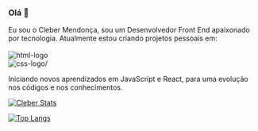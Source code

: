 ### Olá 👋

Eu  sou  o Cleber Mendonça, sou um Desenvolvedor Front End apaixonado por tecnologia. 
Atualmente estou criando projetos  pessoais em:  
<br>
<img src="https://img.shields.io/badge/HTML5-E34F26?style=for-the-badge&logo=html5&logoColor=white" alt=html-logo />
<br>
<img src="https://img.shields.io/badge/CSS3-1572B6?style=for-the-badge&logo=css3&logoColor=white" alt=css-logo/>
<br>

Iniciando novos aprendizados em JavaScript e React, para uma evolução nos códigos e nos conhecimentos.


[![Cleber Stats](https://github-readme-stats.vercel.app/api?username=Cleber-Dev23)](https://github.com/anuraghazra/github-readme-stats)

[![Top Langs](https://github-readme-stats.vercel.app/api/top-langs/?username=Cleber-Dev23)](https://github.com/anuraghazra/github-readme-stats)
